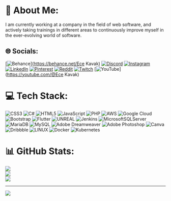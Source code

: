 # 💫 About Me:
I am currently working at a company in the field of web software, and actively taking trainings in different areas to continuously improve myself in the ever-evolving world of software.


## 🌐 Socials:
[![Behance](https://img.shields.io/badge/Behance-1769ff?logo=behance&logoColor=white)](https://behance.net/Ece Kavak) [![Discord](https://img.shields.io/badge/Discord-%237289DA.svg?logo=discord&logoColor=white)](https://discord.gg/https://discord.gg/dQP7CmVR) [![Instagram](https://img.shields.io/badge/Instagram-%23E4405F.svg?logo=Instagram&logoColor=white)](https://instagram.com/iamenchantressq) [![LinkedIn](https://img.shields.io/badge/LinkedIn-%230077B5.svg?logo=linkedin&logoColor=white)](https://linkedin.com/in/linkedin.com/in/ece-kavak-5057111b2) [![Pinterest](https://img.shields.io/badge/Pinterest-%23E60023.svg?logo=Pinterest&logoColor=white)](https://pinterest.com/@ecekavak76) [![Reddit](https://img.shields.io/badge/Reddit-%23FF4500.svg?logo=Reddit&logoColor=white)](https://reddit.com/user/Enchantressq) [![Twitch](https://img.shields.io/badge/Twitch-%239146FF.svg?logo=Twitch&logoColor=white)](https://twitch.tv/uzaysirius) [![YouTube](https://img.shields.io/badge/YouTube-%23FF0000.svg?logo=YouTube&logoColor=white)](https://youtube.com/@Ece Kavak) 

# 💻 Tech Stack:
![CSS3](https://img.shields.io/badge/css3-%231572B6.svg?style=for-the-badge&logo=css3&logoColor=white) ![C#](https://img.shields.io/badge/c%23-%23239120.svg?style=for-the-badge&logo=c-sharp&logoColor=white) ![HTML5](https://img.shields.io/badge/html5-%23E34F26.svg?style=for-the-badge&logo=html5&logoColor=white) ![JavaScript](https://img.shields.io/badge/javascript-%23323330.svg?style=for-the-badge&logo=javascript&logoColor=%23F7DF1E) ![PHP](https://img.shields.io/badge/php-%23777BB4.svg?style=for-the-badge&logo=php&logoColor=white) ![AWS](https://img.shields.io/badge/AWS-%23FF9900.svg?style=for-the-badge&logo=amazon-aws&logoColor=white) ![Google Cloud](https://img.shields.io/badge/Google%20Cloud-%234285F4.svg?style=for-the-badge&logo=google-cloud&logoColor=white) ![Bootstrap](https://img.shields.io/badge/bootstrap-%23563D7C.svg?style=for-the-badge&logo=bootstrap&logoColor=white) ![Flutter](https://img.shields.io/badge/Flutter-%2302569B.svg?style=for-the-badge&logo=Flutter&logoColor=white) ![UNREAL](https://img.shields.io/badge/unreal-%2320232a.svg?style=for-the-badge&logo=unreal-engine&logoColor=white) ![Jenkins](https://img.shields.io/badge/jenkins-%232C5263.svg?style=for-the-badge&logo=jenkins&logoColor=white) ![MicrosoftSQLServer](https://img.shields.io/badge/Microsoft%20SQL%20Sever-CC2927?style=for-the-badge&logo=microsoft%20sql%20server&logoColor=white) ![MariaDB](https://img.shields.io/badge/MariaDB-003545?style=for-the-badge&logo=mariadb&logoColor=white) ![MySQL](https://img.shields.io/badge/mysql-%2300f.svg?style=for-the-badge&logo=mysql&logoColor=white) ![Adobe Dreamweaver](https://img.shields.io/badge/Adobe%20Dreamweaver-FF61F6.svg?style=for-the-badge&logo=Adobe%20Dreamweaver&logoColor=white) ![Adobe Photoshop](https://img.shields.io/badge/adobephotoshop-%2331A8FF.svg?style=for-the-badge&logo=adobephotoshop&logoColor=white) ![Canva](https://img.shields.io/badge/Canva-%2300C4CC.svg?style=for-the-badge&logo=Canva&logoColor=white) ![Dribbble](https://img.shields.io/badge/Dribbble-EA4C89?style=for-the-badge&logo=dribbble&logoColor=white) ![LINUX](https://img.shields.io/badge/Linux-FCC624?style=for-the-badge&logo=linux&logoColor=black) ![Docker](https://img.shields.io/badge/docker-%230db7ed.svg?style=for-the-badge&logo=docker&logoColor=white) ![Kubernetes](https://img.shields.io/badge/kubernetes-%23326ce5.svg?style=for-the-badge&logo=kubernetes&logoColor=white)
# 📊 GitHub Stats:
![](https://github-readme-stats.vercel.app/api?username=Ece-Kavak&theme=dark&hide_border=true&include_all_commits=true&count_private=true)<br/>
![](https://github-readme-streak-stats.herokuapp.com/?user=Ece-Kavak&theme=dark&hide_border=true)<br/>
![](https://github-readme-stats.vercel.app/api/top-langs/?username=Ece-Kavak&theme=dark&hide_border=true&include_all_commits=true&count_private=true&layout=compact)

---
[![](https://visitcount.itsvg.in/api?id=Ece-Kavak&icon=0&color=0)](https://visitcount.itsvg.in)

<!-- Proudly created with GPRM ( https://gprm.itsvg.in ) -->
